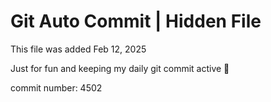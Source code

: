 # Git Auto Commit | Hidden File

This file was added Feb 12, 2025

Just for fun and keeping my daily git commit active 🤪

commit number: 4502
